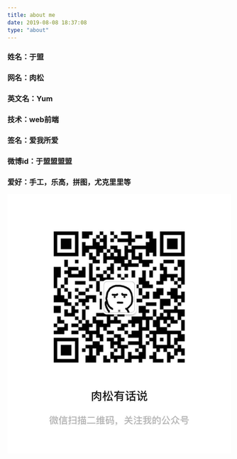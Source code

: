 ```yaml
---
title: about me
date: 2019-08-08 18:37:08
type: "about"
---
```


### 姓名：于盟
### 网名：肉松
### 英文名：Yum
### 技术：web前端
### 签名：爱我所爱
### 微博id：于盟盟盟盟
### 爱好：手工，乐高，拼图，尤克里里等
![image](./gongzonghao.jpg)
